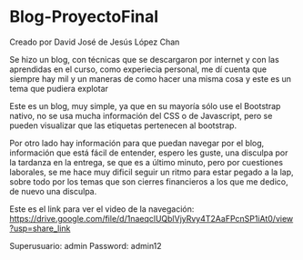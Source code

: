 # Blog-ProyectoFinal
Creado por David José de Jesús López Chan 

Se hizo un blog, con técnicas que se descargaron por internet y con las aprendidas en el curso, como experiecia personal, me dí cuenta que siempre hay mil y un maneras de como hacer una misma cosa
y este es un tema que pudiera explotar


Este es un blog, muy simple, ya que en su mayoría sólo use el Bootstrap nativo, no se usa mucha información del CSS o de Javascript, pero se pueden visualizar que las etiquetas pertenecen al bootstrap.

Por otro lado hay información para que puedan navegar por el blog, información que está fácil de entender, espero les guste, una disculpa por la tardanza en la entrega, se que es a último minuto, pero por cuestiones laborales, se me hace muy dificil seguir un ritmo para estar pegado a la lap, sobre todo por los temas que son cierres financieros a los que me dedico, de nuevo una disculpa.

Este es el link para ver el video de la navegación: https://drive.google.com/file/d/1naeqclUQblVjyRvy4T2AaFPcnSP1iAt0/view?usp=share_link

Superusuario: admin
Password: admin12
